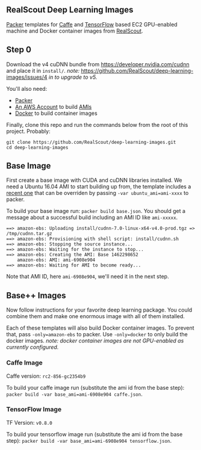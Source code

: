 ## RealScout Deep Learning Images

[Packer](http://packer.io) templates for [Caffe](http://caffe.berkeleyvision.org/) and [TensorFlow](https://www.tensorflow.org/) based EC2 GPU-enabled machine and Docker container images from [RealScout](http://realscout.com).

## Step 0

Download the v4 cuDNN bundle from https://developer.nvidia.com/cudnn and place it in `install/`.  *note:* https://github.com/RealScout/deep-learning-images/issues/4 *in to upgrade to v5.*

You'll also need:
  * [Packer](https://www.packer.io/downloads.html)
  * [An AWS Account](https://aws.amazon.com/getting-started/) to build [AMIs](http://docs.aws.amazon.com/AWSEC2/latest/UserGuide/AMIs.html)
  * [Docker](http://docker.com) to build container images

Finally, clone this repo and run the commands below from the root of this project.  Probably:
```
git clone https://github.com/RealScout/deep-learning-images.git
cd deep-learning-images
```

## Base Image

First create a base image with CUDA and cuDNN libraries installed.  We need a Ubuntu 16.04 AMI to start building up from, the template includes a [recent one](https://console.aws.amazon.com/ec2/v2/home?region=us-east-1#Images:visibility=public-images;imageId=ami-40d28157;sort=creationDate) that can be overriden by passing `-var ubuntu_ami=ami-xxxx` to packer.

To build your base image run: `packer build base.json`.  You should get a message about a successful build including an AMI ID like `ami-xxxxx`.

```
==> amazon-ebs: Uploading install/cudnn-7.0-linux-x64-v4.0-prod.tgz => /tmp/cudnn.tar.gz
==> amazon-ebs: Provisioning with shell script: install/cudnn.sh
==> amazon-ebs: Stopping the source instance...
==> amazon-ebs: Waiting for the instance to stop...
==> amazon-ebs: Creating the AMI: Base 1462298652
    amazon-ebs: AMI: ami-6908e904
==> amazon-ebs: Waiting for AMI to become ready...
```

Note that AMI ID, here `ami-6908e904`, we'll need it in the next step.

## Base++ Images

Now follow instructions for your favorite deep learning package.  You could combine them and make one enormous image with all of them installed.

Each of these templates will also build Docker container images.  To prevent that, pass `-only=amazon-ebs` to packer.  Use `-only=docker` to only build the docker images.  *note: docker container images are not GPU-enabled as currently configured.*

### Caffe Image

Caffe version: `rc2-856-gc2354b9`

To build your caffe image run (substitute the ami id from the base step): `packer build -var base_ami=ami-6908e904 caffe.json`.

### TensorFlow Image

TF Version: `v0.8.0`

To build your tensorflow image run (substitute the ami id from the base step): `packer build -var base_ami=ami-6908e904 tensorflow.json`.
